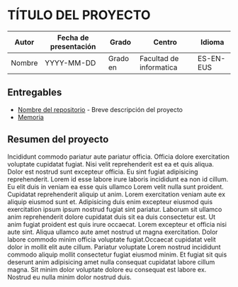 # TÍTULO DEL PROYECTO

| Autor | Fecha de presentación | Grado | Centro | Idioma |
|-------|-----------------------|-------|--------|--------|
| Nombre | YYYY-MM-DD			| Grado en | Facultad de informatica | ES-EN-EUS |

## Entregables
<!--  Enlaces a los entregables del proyecto -->
- [Nombre del repositorio]() - Breve descripción del proyecto
- [Memoria]()

## Resumen del proyecto

Incididunt commodo pariatur aute pariatur officia. Officia dolore exercitation voluptate cupidatat fugiat. Nisi velit reprehenderit est ea et quis aliqua. Dolor est nostrud sunt excepteur officia. Eu sint fugiat adipisicing reprehenderit. Lorem id esse labore irure laboris incididunt ea non id cillum. Eu elit duis in veniam ea esse quis ullamco Lorem velit nulla sunt proident. Cupidatat reprehenderit aliquip ut anim. Lorem exercitation veniam aute ex aliquip eiusmod sunt et. Adipisicing duis enim excepteur eiusmod quis exercitation ipsum ipsum nostrud fugiat sint pariatur. Laborum sit ullamco anim reprehenderit dolore cupidatat duis sit ea duis consectetur est. Ut anim fugiat proident est quis irure occaecat. Lorem excepteur et officia nisi aute sint. Aliqua ullamco aute amet nostrud ut magna exercitation. Dolor labore commodo minim officia voluptate fugiat.Occaecat cupidatat velit dolor in mollit elit aute cillum. Pariatur voluptate Lorem nostrud incididunt commodo aliquip mollit consectetur fugiat eiusmod minim. Et fugiat sit quis deserunt anim adipisicing amet nulla consequat cupidatat labore cillum magna. Sit minim dolor voluptate dolore eu consequat est labore ex. Nostrud eu nulla minim dolor nostrud duis.
